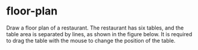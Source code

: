 # floor-plan

Draw a floor plan of a restaurant. The restaurant has six tables, and the table area is separated by lines, as shown in the figure below. It is required to drag the table with the mouse to change the position of the table.
